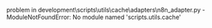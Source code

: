 problem in development\scripts\utils\cache\adapters\n8n_adapter.py - ModuleNotFoundError: No module named 'scripts.utils.cache'
